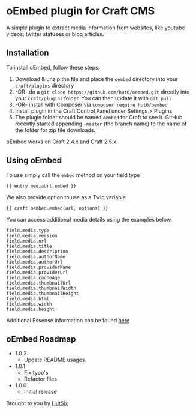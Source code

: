 # oEmbed plugin for Craft CMS

A simple plugin to extract media information from websites, like youtube videos, twitter statuses or blog articles.

## Installation

To install oEmbed, follow these steps:

1. Download & unzip the file and place the `oembed` directory into your `craft/plugins` directory
2.  -OR- do a `git clone https://github.com/hut6/oembed.git` directly into your `craft/plugins` folder.  You can then update it with `git pull`
3.  -OR- install with Composer via `composer require hut6/oembed`
4. Install plugin in the Craft Control Panel under Settings > Plugins
5. The plugin folder should be named `oembed` for Craft to see it.  GitHub recently started appending `-master` (the branch name) to the name of the folder for zip file downloads.

oEmbed works on Craft 2.4.x and Craft 2.5.x.

## Using oEmbed

To use simply call the `embed` method on your field type

    {{ entry.mediaUrl.embed }}
    
We also provide option to use as a Twig variable

    {{ craft.oembed.embed(url, options) }}
    
You can access additional media details using the examples below.

    field.media.type
    field.media.version
    field.media.url
    field.media.title
    field.media.description
    field.media.authorName
    field.media.authorUrl
    field.media.providerName
    field.media.providerUrl
    field.media.cacheAge
    field.media.thumbnailUrl
    field.media.thumbnailWidth
    field.media.thumbnailHeight
    field.media.html
    field.media.width
    field.media.height
    
Additional Essense information can be found [here](https://github.com/essence/essence)

## oEmbed Roadmap

* 1.0.2
	* Update README usages
* 1.0.1
	* Fix typo's
	* Refactor files
* 1.0.0
	* Initial release

Brought to you by [HutSix](https://hutsix.com.au)